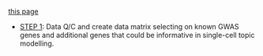 [this page](https://causalpathlab.github.io/pdac_velocity_topic/)

* [STEP 1](STEP1_QC_Data.html): Data Q/C and create data matrix selecting on known GWAS genes and additional genes that could be informative in single-cell topic modelling.



